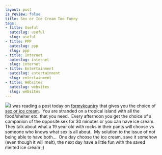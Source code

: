 ```yaml
--- 
layout: post
is_review: false
title: Sex or Ice Cream Too Funny
tags: 
- title: Useful
  autoslug: useful
  slug: useful
- title: PPP
  autoslug: ppp
  slug: ppp
- title: Internet
  autoslug: internet
  slug: internet
- title: Entertainment
  autoslug: entertainment
  slug: entertainment
- title: Websites
  autoslug: websites
  slug: websites
---
```


![](http://tinyurl.com/2539rf)I was reading a post today on [formykountry](http://tinyurl.com/ynveow) that gives you the choice of [sex or ice cream](http://formykountry.com/?p=88).  You are stranded on a tropical island with all the food/shelter etc. that you need.  Every afternoon you get the choice of a companion of the opposite sex for 30 minutes or you can have ice cream.  They talk about what a 19 year old with rocks in their pants will choose vs someone who knows what sex is all about.  My solution to the issue of not being able to have both...  One day choose the ice cream, save it somehow (even though it will melt), the next day have a little fun with the saved melted ice cream ;)  
